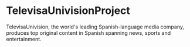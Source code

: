 # TelevisaUnivisionProject

TelevisaUnivision, the world's leading Spanish-language media company, produces top original content in Spanish spanning news, sports and entertainment.
